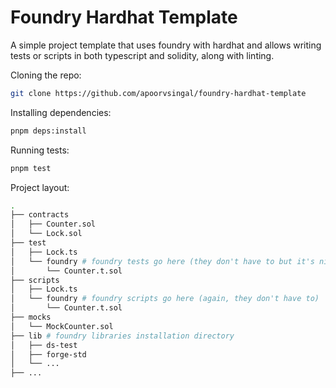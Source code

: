 # Foundry Hardhat Template

A simple project template that uses foundry with hardhat and allows writing tests or scripts in both typescript and solidity, along with linting.

Cloning the repo:
```bash
git clone https://github.com/apoorvsingal/foundry-hardhat-template
```

Installing dependencies:
```bash
pnpm deps:install
```

Running tests:
```bash
pnpm test
```

Project layout:
```bash
.
├── contracts
│   ├── Counter.sol
│   └── Lock.sol
├── test
│   ├── Lock.ts
│   └── foundry # foundry tests go here (they don't have to but it's nice to have the separation)
│       └── Counter.t.sol
├── scripts
│   ├── Lock.ts
│   └── foundry # foundry scripts go here (again, they don't have to)
│       └── Counter.t.sol
├── mocks
│   └── MockCounter.sol
├── lib # foundry libraries installation directory
│   ├── ds-test
│   ├── forge-std
│   └── ...
├── ...
```